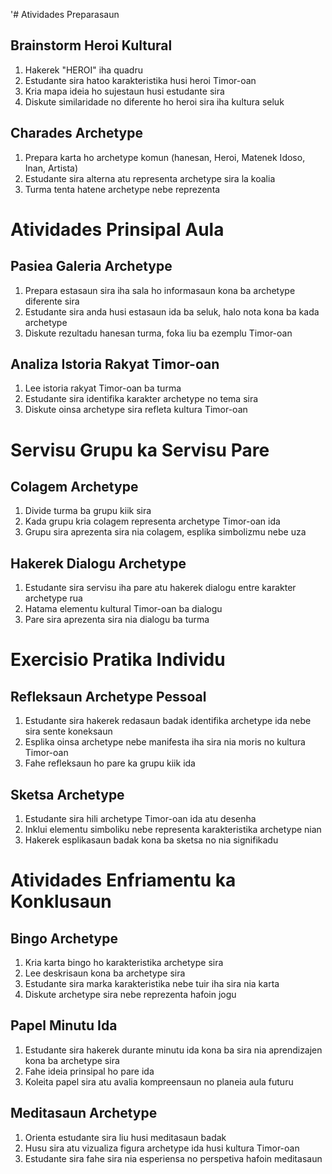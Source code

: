 '# Atividades Preparasaun

## Brainstorm Heroi Kultural
1. Hakerek "HEROI" iha quadru
2. Estudante sira hatoo karakteristika husi heroi Timor-oan
3. Kria mapa ideia ho sujestaun husi estudante sira
4. Diskute similaridade no diferente ho heroi sira iha kultura seluk

## Charades Archetype
1. Prepara karta ho archetype komun (hanesan, Heroi, Matenek Idoso, Inan, Artista)
2. Estudante sira alterna atu representa archetype sira la koalia
3. Turma tenta hatene archetype nebe reprezenta

# Atividades Prinsipal Aula

## Pasiea Galeria Archetype
1. Prepara estasaun sira iha sala ho informasaun kona ba archetype diferente sira
2. Estudante sira anda husi estasaun ida ba seluk, halo nota kona ba kada archetype
3. Diskute rezultadu hanesan turma, foka liu ba ezemplu Timor-oan

## Analiza Istoria Rakyat Timor-oan
1. Lee istoria rakyat Timor-oan ba turma
2. Estudante sira identifika karakter archetype no tema sira
3. Diskute oinsa archetype sira refleta kultura Timor-oan

# Servisu Grupu ka Servisu Pare

## Colagem Archetype
1. Divide turma ba grupu kiik sira
2. Kada grupu kria colagem representa archetype Timor-oan ida
3. Grupu sira aprezenta sira nia colagem, esplika simbolizmu nebe uza

## Hakerek Dialogu Archetype
1. Estudante sira servisu iha pare atu hakerek dialogu entre karakter archetype rua
2. Hatama elementu kultural Timor-oan ba dialogu
3. Pare sira aprezenta sira nia dialogu ba turma

# Exercisio Pratika Individu

## Refleksaun Archetype Pessoal
1. Estudante sira hakerek redasaun badak identifika archetype ida nebe sira sente koneksaun
2. Esplika oinsa archetype nebe manifesta iha sira nia moris no kultura Timor-oan
3. Fahe refleksaun ho pare ka grupu kiik ida

## Sketsa Archetype
1. Estudante sira hili archetype Timor-oan ida atu desenha
2. Inklui elementu simboliku nebe representa karakteristika archetype nian
3. Hakerek esplikasaun badak kona ba sketsa no nia signifikadu

# Atividades Enfriamentu ka Konklusaun

## Bingo Archetype
1. Kria karta bingo ho karakteristika archetype sira
2. Lee deskrisaun kona ba archetype sira
3. Estudante sira marka karakteristika nebe tuir iha sira nia karta
4. Diskute archetype sira nebe reprezenta hafoin jogu

## Papel Minutu Ida
1. Estudante sira hakerek durante minutu ida kona ba sira nia aprendizajen kona ba archetype sira
2. Fahe ideia prinsipal ho pare ida
3. Koleita papel sira atu avalia kompreensaun no planeia aula futuru

## Meditasaun Archetype
1. Orienta estudante sira liu husi meditasaun badak
2. Husu sira atu vizualiza figura archetype ida husi kultura Timor-oan
3. Estudante sira fahe sira nia esperiensa no perspetiva hafoin meditasaun
